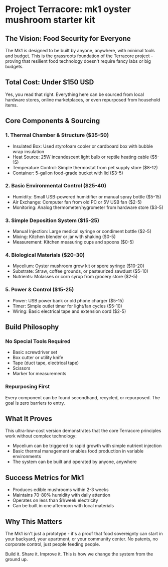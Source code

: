 # Project Terracore: mk1 oyster mushroom starter kit

## The Vision: Food Security for Everyone
The Mk1 is designed to be built by anyone, anywhere, with minimal tools and budget. This is the grassroots foundation of the Terracore project - proving that resilient food technology doesn't require fancy labs or big budgets.

## Total Cost: Under $150 USD
Yes, you read that right. Everything here can be sourced from local hardware stores, online marketplaces, or even repurposed from household items.

## Core Components & Sourcing

### 1. Thermal Chamber & Structure ($35-50)
- Insulated Box: Used styrofoam cooler or cardboard box with bubble wrap insulation
- Heat Source: 25W incandescent light bulb or reptile heating cable ($5-15)
- Temperature Control: Simple thermostat from pet supply store ($8-12)
- Container: 5-gallon food-grade bucket with lid ($3-5)

### 2. Basic Environmental Control ($25-40)
- Humidity: Small USB-powered humidifier or manual spray bottle ($5-15)
- Air Exchange: Computer fan from old PC or 5V USB fan ($2-5)
- Monitoring: Analog thermometer/hygrometer from hardware store ($3-5)

### 3. Simple Deposition System ($15-25)
- Manual Injection: Large medical syringe or condiment bottle ($2-5)
- Mixing: Kitchen blender or jar with shaking ($0-5)
- Measurement: Kitchen measuring cups and spoons ($0-5)

### 4. Biological Materials ($20-30)
- Mycelium: Oyster mushroom grow kit or spore syringe ($10-20)
- Substrate: Straw, coffee grounds, or pasteurized sawdust ($5-10)
- Nutrients: Molasses or corn syrup from grocery store ($2-5)

### 5. Power & Control ($15-25)
- Power: USB power bank or old phone charger ($5-15)
- Timer: Simple outlet timer for light/fan cycles ($5-10)
- Wiring: Basic electrical tape and extension cord ($2-5)

## Build Philosophy

### No Special Tools Required
- Basic screwdriver set
- Box cutter or utility knife
- Tape (duct tape, electrical tape)
- Scissors
- Marker for measurements

### Repurposing First
Every component can be found secondhand, recycled, or repurposed. The goal is zero barriers to entry.

## What It Proves

This ultra-low-cost version demonstrates that the core Terracore principles work without complex technology:
- Mycelium can be triggered to rapid growth with simple nutrient injection
- Basic thermal management enables food production in variable environments
- The system can be built and operated by anyone, anywhere

## Success Metrics for Mk1
- Produces edible mushrooms within 2-3 weeks
- Maintains 70-80% humidity with daily attention
- Operates on less than $1/week electricity
- Can be built in one afternoon with local materials

## Why This Matters
The Mk1 isn't just a prototype - it's a proof that food sovereignty can start in your backyard, your apartment, or your community center. No patents, no corporate control, just people feeding people.

Build it. Share it. Improve it. This is how we change the system from the ground up.

